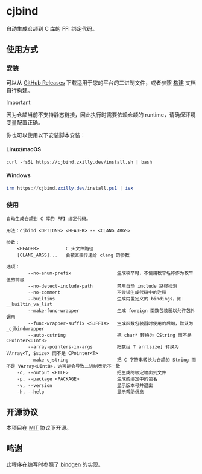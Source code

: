 # cjbind

自动生成仓颉到 C 库的 FFI 绑定代码。

## 使用方式

### 安装

可以从 [GitHub Releases](https://github.com/cjbind/cjbind/releases) 下载适用于您的平台的二进制文件，或者参照
[构建](./DEVELOPMENT.md) 文档自行构建。

> [!IMPORTANT]  
> 因为仓颉当前不支持静态链接，因此执行时需要依赖仓颉的 runtime，请确保环境变量配置正确。

你也可以使用以下安装脚本安装：

#### Linux/macOS

```shell
curl -fsSL https://cjbind.zxilly.dev/install.sh | bash
```

#### Windows

```powershell
irm https://cjbind.zxilly.dev/install.ps1 | iex
```

### 使用

```text
自动生成仓颉到 C 库的 FFI 绑定代码。

用法：cjbind <OPTIONS> <HEADER> -- <CLANG_ARGS>

参数：
    <HEADER>          C 头文件路径
    [CLANG_ARGS]...   会被直接传递给 clang 的参数

选项：
        --no-enum-prefix                 生成枚举时，不使用枚举名称作为枚举值的前缀
        --no-detect-include-path         禁用自动 include 路径检测
        --no-comment                     不尝试生成代码中的注释
        --builtins                       生成内置定义的 bindings，如 __builtin_va_list
        --make-func-wrapper              生成 foreign 函数包装器以允许包外调用
        --func-wrapper-suffix <SUFFIX>   生成函数包装器时使用的后缀，默认为 _cjbindwrapper
        --auto-cstring                   把 char* 转换为 CString 而不是 CPointer<UInt8>
        --array-pointers-in-args         把数组 T arr[size] 转换为 VArray<T, $size> 而不是 CPointer<T>
        --make-cjstring                  把 C 字符串转换为仓颉的 String 而不是 VArray<UInt8>，这可能会导致二进制表示不一致
    -o, --output <FILE>                  把生成的绑定输出到文件
    -p, --package <PACKAGE>              生成的绑定中的包名
    -v, --version                        显示版本号并退出
    -h, --help                           显示帮助信息
```

## 开源协议

本项目在 [MIT](./LICENSE) 协议下开源。

## 鸣谢

此程序在编写时参照了 [bindgen](https://github.com/rust-lang/rust-bindgen) 的实现。